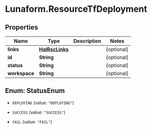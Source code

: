 # Lunaform.ResourceTfDeployment

## Properties
Name | Type | Description | Notes
------------ | ------------- | ------------- | -------------
**links** | [**HalRscLinks**](HalRscLinks.md) |  | [optional] 
**id** | **String** |  | [optional] 
**status** | **String** |  | [optional] 
**workspace** | **String** |  | [optional] 


<a name="StatusEnum"></a>
## Enum: StatusEnum


* `DEPLOYING` (value: `"DEPLOYING"`)

* `SUCCESS` (value: `"SUCCESS"`)

* `FAIL` (value: `"FAIL"`)




